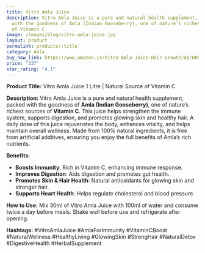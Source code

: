 ```yaml
---
title: Vitro Amla Juice
description: Vitro Amla Juice is a pure and natural health supplement, packed
  with the goodness of Amla (Indian Gooseberry), one of nature’s richest sources
  of Vitamin C.
image: /images/blog/vitro-amla-juice.jpg
layout: product
permalink: products/:title
category: Amla
buy_now_link: https://www.amazon.in/Vitro-Amla-Juice-Hair-Growth/dp/B00R32Y4XC/ref=sr_1_1_sspa?crid=9NCKR3RZI9QI&tag=ayushmonk-21
price: "237"
star_rating: "4.1"
---
```

**Product Title:** Vitro Amla Juice 1 Litre | Natural Source of Vitamin C

**Description:**
Vitro Amla Juice is a pure and natural health supplement, packed with the goodness of **Amla (Indian Gooseberry)**, one of nature’s richest sources of **Vitamin C**. This juice helps strengthen the immune system, supports digestion, and promotes glowing skin and healthy hair. A daily dose of this juice rejuvenates the body, enhances vitality, and helps maintain overall wellness. Made from 100% natural ingredients, it is free from artificial additives, ensuring you enjoy the full benefits of Amla’s rich nutrients.

**Benefits:**
- **Boosts Immunity**: Rich in Vitamin C, enhancing immune response.
- **Improves Digestion**: Aids digestion and promotes gut health.
- **Promotes Skin & Hair Health**: Natural antioxidants for glowing skin and stronger hair.
- **Supports Heart Health**: Helps regulate cholesterol and blood pressure.

**How to Use:**
Mix 30ml of Vitro Amla Juice with 100ml of water and consume twice a day before meals. Shake well before use and refrigerate after opening.

**Hashtags:**
#VitroAmlaJuice #AmlaForImmunity #VitaminCBoost #NaturalWellness #HealthyLiving #GlowingSkin #StrongHair #NaturalDetox #DigestiveHealth #HerbalSupplement
